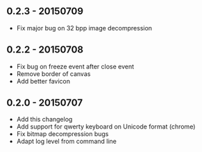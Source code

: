 ## 0.2.3 - 20150709
* Fix major bug on 32 bpp image decompression

## 0.2.2 - 20150708
* Fix bug on freeze event after close event
* Remove border of canvas
* Add better favicon

## 0.2.0 - 20150707
* Add this changelog
* Add support for qwerty keyboard on Unicode format (chrome)
* Fix bitmap decompression bugs
* Adapt log level from command line